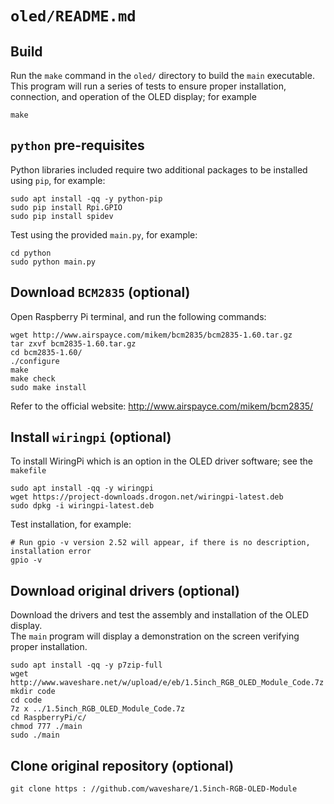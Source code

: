 # `oled/README.md`

## Build
Run the `make` command in the `oled/` directory to build the `main` executable.  This program will run a series of tests to ensure proper installation, connection, and operation of the OLED display; for example


```
make
```

## `python` pre-requisites
Python libraries included require two additional packages to be installed using `pip`, for example:

```
sudo apt install -qq -y python-pip
sudo pip install Rpi.GPIO
sudo pip install spidev
```

Test using the provided `main.py`, for example:

```
cd python
sudo python main.py
```

## Download `BCM2835` (optional)
Open Raspberry Pi terminal, and run the following commands:

```
wget http://www.airspayce.com/mikem/bcm2835/bcm2835-1.60.tar.gz
tar zxvf bcm2835-1.60.tar.gz
cd bcm2835-1.60/
./configure
make
make check
sudo make install
```

Refer to the official website: http://www.airspayce.com/mikem/bcm2835/

## Install `wiringpi` (optional)
To install WiringPi which is an option in the OLED driver software; see the `makefile`

```
sudo apt install -qq -y wiringpi
wget https://project-downloads.drogon.net/wiringpi-latest.deb
sudo dpkg -i wiringpi-latest.deb
```

Test installation, for example:

```
# Run gpio -v version 2.52 will appear, if there is no description, installation error
gpio -v
```

## Download original drivers (optional)
Download the drivers and test the assembly and installation of the OLED display.  
The `main` program will display a demonstration on the screen verifying proper installation.

```
sudo apt install -qq -y p7zip-full
wget http://www.waveshare.net/w/upload/e/eb/1.5inch_RGB_OLED_Module_Code.7z
mkdir code
cd code
7z x ../1.5inch_RGB_OLED_Module_Code.7z
cd RaspberryPi/c/
chmod 777 ./main
sudo ./main
```

## Clone original repository (optional)

```
git clone https : //github.com/waveshare/1.5inch-RGB-OLED-Module
```
